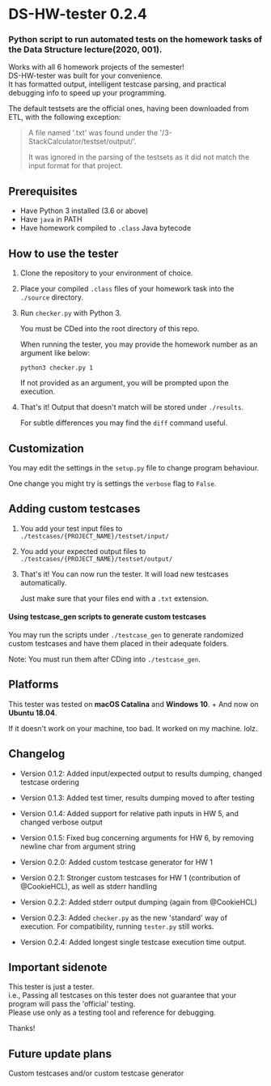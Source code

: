# DS-HW-tester 0.2.4
### Python script to run automated tests on the homework tasks of the Data Structure lecture(2020, 001).

Works with all 6 homework projects of the semester!  
DS-HW-tester was built for your convenience.  
It has formatted output, intelligent testcase parsing, and practical debugging info to speed up your programming.



The default testsets are the official ones, having been downloaded from ETL, with the following exception:  

>A file named '.txt' was found under the '/3-StackCalculator/testset/output/'.
>
>It was ignored in the parsing of the testsets as it did not match the input format for that project.

## Prerequisites
* Have Python 3 installed (3.6 or above)
* Have `java` in PATH
* Have homework compiled to `.class` Java bytecode

## How to use the tester
1. Clone the repository to your environment of choice.
2. Place your compiled `.class` files of your homework task into the `./source` directory.
3. Run `checker.py` with Python 3.

   You must be CDed into the root directory of this repo.
   
   When running the tester, you may provide the homework number as an argument like below:
   
   `python3 checker.py 1`
   
   If not provided as an argument, you will be prompted upon the execution.
4. That's it! Output that doesn't match will be stored under `./results`.

   For subtle differences you may find the `diff` command useful.

## Customization
You may edit the settings in the `setup.py` file to change program behaviour.

One change you might try is settings the `verbose` flag to `False`.

## Adding custom testcases
1. You add your test input files to `./testcases/{PROJECT_NAME}/testset/input/`
1. You add your expected output files to `./testcases/{PROJECT_NAME}/testset/output/`
3. That's it! You can now run the tester. It will load new testcases automatically.

   Just make sure that your files end with a `.txt` extension.
   
#### Using testcase_gen scripts to generate custom testcases
You may run the scripts under `./testcase_gen` to generate randomized custom testcases and have them placed in their adequate folders.

Note: You must run them after CDing into `./testcase_gen`.



## Platforms
This tester was tested on **macOS Catalina** and **Windows 10**. + And now on **Ubuntu 18.04**.

If it doesn't work on your machine, too bad. It worked on my machine. lolz.

## Changelog
* Version 0.1.2: Added input/expected output to results dumping, changed testcase ordering
* Version 0.1.3: Added test timer, results dumping moved to after testing
* Version 0.1.4: Added support for relative path inputs in HW 5, and changed verbose output
* Version 0.1.5: Fixed bug concerning arguments for HW 6, by removing newline char from argument string

* Version 0.2.0: Added custom testcase generator for HW 1
* Version 0.2.1: Stronger custom testcases for HW 1 (contribution of @CookieHCL), as well as stderr handling
* Version 0.2.2: Added stderr output dumping (again from @CookieHCL)
* Version 0.2.3: Added `checker.py` as the new 'standard' way of execution. For compatibility, running `tester.py` still works.
* Version 0.2.4: Added longest single testcase execution time output.

## Important sidenote
This tester is just a tester.  
i.e., Passing all testcases on this tester does not guarantee that your program will pass the 'official' testing.  
Please use only as a testing tool and reference for debugging.

Thanks!

## Future update plans
Custom testcases and/or custom testcase generator
